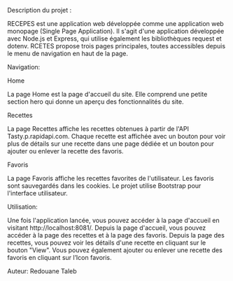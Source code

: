 Description du projet :

RECEPES est une application web développée comme une application web monopage (Single Page Application). Il s'agit d'une application développée avec Node.js et Express, qui utilise également les bibliothèques request et dotenv. RCETES propose trois pages principales, toutes accessibles depuis le menu de navigation en haut de la page.

Navigation:

Home 

La page Home est la page d'accueil du site. Elle comprend une petite section hero qui donne un aperçu des fonctionnalités du site.

Recettes

La page Recettes affiche les recettes obtenues à partir de l'API Tasty.p.rapidapi.com. Chaque recette est affichée avec un bouton pour voir plus de détails sur une recette dans une page dédiée et un bouton pour ajouter ou enlever la recette des favoris.

Favoris 

La page Favoris affiche les recettes favorites de l'utilisateur. Les favoris sont sauvegardés dans les cookies.
Le projet utilise Bootstrap pour l'interface utilisateur.


Utilisation:

Une fois l'application lancée, vous pouvez accéder à la page d'accueil en visitant http://localhost:8081/. Depuis la page d'accueil, vous pouvez accéder à la page des recettes et à la page des favoris.
Depuis la page des recettes, vous pouvez voir les détails d'une recette en cliquant sur le bouton "View". Vous pouvez également ajouter ou enlever une recette des favoris en cliquant sur l’Icon favoris.

Auteur:
Redouane Taleb

